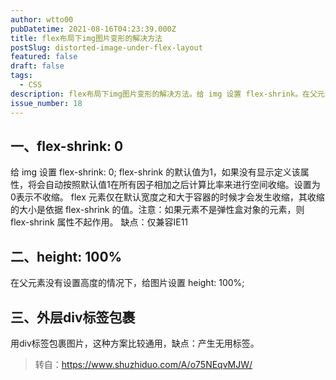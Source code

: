 ```yaml
---
author: wtto00
pubDatetime: 2021-08-16T04:23:39.000Z
title: flex布局下img图片变形的解决方法
postSlug: distorted-image-under-flex-layout
featured: false
draft: false
tags:
  - CSS
description: flex布局下img图片变形的解决方法。给 img 设置 flex-shrink。在父元素没有设置高度的情况下，给图片设置 height。用div标签包裹图片。
issue_number: 18
---
```


## 一、flex-shrink: 0

给 img 设置 flex-shrink: 0;
flex-shrink 的默认值为1，如果没有显示定义该属性，将会自动按照默认值1在所有因子相加之后计算比率来进行空间收缩。设置为0表示不收缩。
flex 元素仅在默认宽度之和大于容器的时候才会发生收缩，其收缩的大小是依据 flex-shrink 的值。注意：如果元素不是弹性盒对象的元素，则 flex-shrink 属性不起作用。
缺点：仅兼容IE11

## 二、height: 100%

在父元素没有设置高度的情况下，给图片设置 height: 100%;

## 三、外层div标签包裹

用div标签包裹图片，这种方案比较通用，缺点：产生无用标签。

> 转自：<https://www.shuzhiduo.com/A/o75NEqvMJW/>
